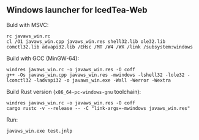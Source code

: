 Windows launcher for IcedTea-Web
--------------------------------

Buld with MSVC:

    rc javaws_win.rc
    cl /O1 javaws_win.cpp javaws_win.res shell32.lib ole32.lib comctl32.lib advapi32.lib /EHsc /MT /W4 /WX /link /subsystem:windows

Build with GCC (MinGW-64):

    windres javaws_win.rc -o javaws_win.res -O coff
    g++ -Os javaws_win.cpp javaws_win.res -mwindows -lshell32 -lole32 -lcomctl32 -ladvapi32 -o javaws_win.exe -Wall -Werror -Wextra

Build Rust version (`x86_64-pc-windows-gnu` toolchain):

    windres javaws_win.rc -o javaws_win.res -O coff
    cargo rustc -v --release -- -C "link-args=-mwindows javaws_win.res"
    
Run:

    javaws_win.exe test.jnlp